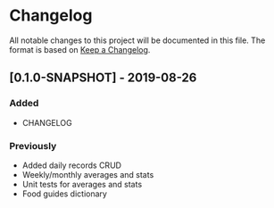 # Changelog
All notable changes to this project will be documented in this file. The format is based on [Keep a Changelog](https://keepachangelog.com/en/1.0.0/).

## [0.1.0-SNAPSHOT] - 2019-08-26
### Added
- CHANGELOG

### Previously
- Added daily records CRUD
- Weekly/monthly averages and stats
- Unit tests for averages and stats
- Food guides dictionary